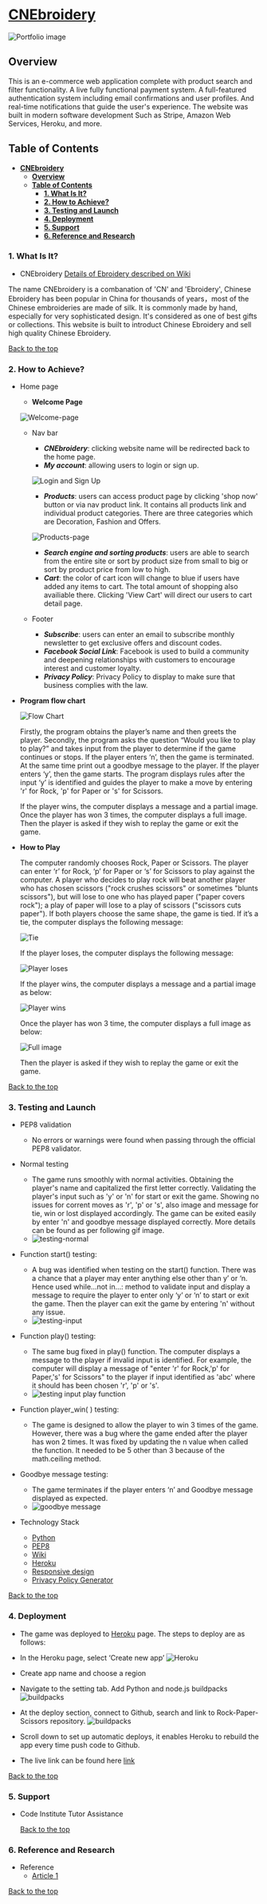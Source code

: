 # [**CNEbroidery**](https://https://cnembroidery.herokuapp.com/)

![Portfolio image](media/home-page.jpg)

## **Overview**

This is an e-commerce web application complete with product search and filter functionality. A live fully functional payment system. A full-featured authentication system including email confirmations and user profiles. And real-time notifications that guide the user's experience. The website was built in modern software development Such as Stripe, Amazon Web Services, Heroku, and more.

## **Table of Contents**

- [**CNEbroidery**](#overview)
  - [**Overview**](#overview)
  - [**Table of Contents**](#table-of-contents)
    - [**1. What Is It?**](#1-what-is-it)
    - [**2. How to Achieve?**](#2-how-to-achieve)
    - [**3. Testing and Launch**](#3-testing-and-launch)
    - [**4. Deployment**](#4-deployment)
    - [**5. Support**](#5-support)
    - [**6. Reference and Research**](#6-reference-and-research)

### **1. What Is It?**

- CNEbroidery
[Details of Ebroidery described on Wiki](https://en.wikipedia.org/wiki/Chinese_embroidery)

The name CNEbroidery is a combanation of 'CN' and 'Ebroidery', Chinese Ebroidery has been popular in China for thousands of years，most of the Chinese embroideries are made of silk. It is commonly made by hand, especially for very sophisticated design. It's considered as one of best gifts or collections. This website is built to introduct Chinese Ebroidery and sell high quality Chinese Ebroidery. 

[Back to the top](#overview)

### **2. How to Achieve?**

- Home page

  - **Welcome Page**

  ![Welcome-page](media/home-page-intro.gif)

  - Nav bar
    - ***CNEbroidery***: clicking website name will be redirected back to the home page.
    - ***My account***: allowing users to login or sign up.

    ![Login and Sign Up](media/login-signup.gif)
    
    - ***Products***: users can access product page by clicking 'shop now' button or via nav product link. It contains all products link and individual product categories. There are three categories which are Decoration, Fashion and Offers.

    ![Products-page](media/product-page.gif)

    - ***Search engine and sorting products***: users are able to search from the entire site or sort by product size from small to big or sort by product price from low to high.
    - ***Cart***: the color of cart icon will change to blue if users have added any items to cart. The total amount of shopping also availiable there. Clicking 'View Cart' will direct our users to cart detail page.

  - Footer
    - ***Subscribe***: users can enter an email to subscribe monthly newsletter to get exclusive offers and discount codes.
    - ***Facebook Social Link***: Facebook is used to build a community and deepening relationships with customers to encourage interest and customer loyalty.
    - ***Privacy Policy***: Privacy Policy to display to make sure that business complies with the law.


- **Program flow chart**

    ![Flow Chart](images/flow-chart.jpg)

    Firstly, the program obtains the player’s name and then greets the player.
    Secondly, the program asks the question “Would you like to play to play?” and takes input from the player to determine if the game continues or stops. If the player enters ‘n’, then the game is terminated. At the same time print out a goodbye message to the player. If the player enters ‘y’, then the game starts.
    The program displays rules after the input ‘y’ is identified and guides the player to make a move by entering 'r' for Rock, 'p' for Paper or 's' for Scissors.

    If the player wins, the computer displays a message and a partial image. Once the player has won 3 times, the computer displays a full image. Then the player is asked if they wish to replay the game or exit the game.

- **How to Play**

    The computer randomly chooses Rock, Paper or Scissors. The player can enter ‘r’ for Rock, ‘p’ for Paper or ‘s’ for Scissors to play against the computer. A player who decides to play rock will beat another player who has chosen scissors ("rock crushes scissors" or sometimes "blunts scissors"), but will lose to one who has played paper ("paper covers rock"); a play of paper will lose to a play of scissors ("scissors cuts paper"). If both players choose the same shape, the game is tied.
    If it’s a tie, the computer displays the following message:

    ![Tie](images/tie.jpg)

    If the player loses, the computer displays the following message:

    ![Player loses](images/lost.jpg)

    If the player wins, the computer displays a message and a partial image as below:

    ![Player wins](images/win.jpg)

    Once the player has won 3 time, the computer displays a full image as below:

    ![Full image](images/full_image.jpg)

    Then the player is asked if they wish to replay the game or exit the game.

[Back to the top](#overview)

### 3. **Testing and Launch**

- PEP8 validation

  - No errors or warnings were found when passing through the official PEP8 validator.

- Normal testing
  - The game runs smoothly with normal activities. Obtaining the player's name and capitalized the first letter correctly. Validating the player's input such as 'y' or 'n' for start or exit the game. Showing no issues for corrent moves as 'r', 'p' or 's', also image and message for tie, win or lost displayed accordingly. The game can be exited easily by enter 'n' and goodbye message displayed correctly. More details can be found as per following gif image.
  - ![testing-normal](images/testing-normal-30sec.gif)

- Function start() testing:
  - A bug was identified when testing on the start() function. There was a chance that a player may enter anything else other than y’ or ‘n. Hence used while…not in…: method to validate input and display a message to require the player to enter only ‘y’ or ‘n’ to start or exit the game. Then the player can exit the game by entering 'n' without any issue.
  - ![testing-input](images/input-validate.gif)

- Function play() testing:
  - The same bug fixed in play() function. The computer displays a message to the player if invalid input is identified. For example, the computer will display a message of "enter 'r' for Rock,'p' for Paper,'s' for Scissors" to the player if input identified as 'abc' where it should has been chosen 'r', 'p' or 's'.
  - ![testing input play function](images/input-validate-play-function.gif)

- Function player_win( ) testing:
  - The game is designed to allow the player to win 3 times of the game. However, there was a bug where the game ended after the player has won 2 times. It was fixed by updating the n value when called the function. It needed to be 5 other than 3 because of the math.ceiling method. 

- Goodbye message testing:
  - The game terminates if the player enters ‘n’  and  Goodbye message displayed as expected.
  - ![goodbye message](images/goodbye-message.gif)

- Technology Stack
  - [Python](https://www.python.org/)
  - [PEP8](http://pep8online.com/)
  - [Wiki](https://www.wikipedia.org/)
  - [Heroku]( https://dashboard.heroku.com/apps)
  - [Responsive design](http://ami.responsivedesign.is/#)
  - [Privacy Policy Generator](https://www.privacypolicygenerator.info/ )

[Back to the top](#overview)

### 4. **Deployment**

- The game was deployed to [Heroku]( https://dashboard.heroku.com/apps) page. The steps to deploy are as follows:

- In the Heroku page, select ‘Create new app’
![Heroku](images/Heroku.jpg)

- Create app name and choose a region

- Navigate to the setting tab. Add Python and node.js buildpacks
![buildpacks](images/buildpacks.png)

- At the deploy section, connect to Github, search and link to Rock-Paper-Scissors repository.
![buildpacks](images/github.jpg)

- Scroll down to set up automatic deploys, it enables Heroku to rebuild the app every time push code to Github.

- The live link can be found here [link]( https://rack-paper-scissors.herokuapp.com/)

[Back to the top](#overview)

### 5. **Support**

- Code Institute Tutor Assistance

  [Back to the top](#overview)

### 6. **Reference and Research**

- Reference
  - [Article 1](http://k.sina.com.cn/article_7059102645_p1a4c15bb500100hze9.html?from=cul )

[Back to the top](#overview)



